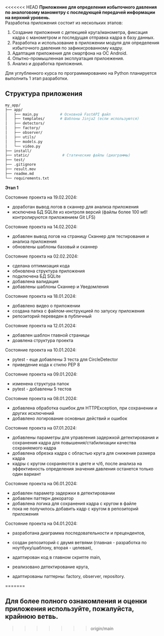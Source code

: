 <<<<<<< HEAD
**Приложение для определения избыточного давления по аналоговому манометру с последующей передачей информации на верхний уровень.**  
Разработка приложения состоит из нескольких этапов:
1. Создание приложения с детекцией круга/манометра, фиксация кадра с манометром и последущая отправка кадра в базу данных.
2. Разработка и использование в приложении модуля для определения избыточного давления по зафикисрованному кадру.
3. Адаптация приложения для смартфона на ОС Android.  
4. Опытно-промышленная эксплуатация прилоежения.
5. Анализ и доработка приложения.  

Для углубленного курса по программированию на Python планируется выполнить 1 этап разработки.

## Структура приложения  

```sh
my_app/
├── app/
│   ├── main.py          # Основной FastAPI файл
│   ├── templates/       # Шаблоны Jinja2 (если используются)
│   ├── detectors/
│   ├── factory/
│   ├── observer/
│   ├── utils/
│   ├── models.py
│   └── video.py
├── install/
├── static/               # Статические файлы (диаграммы)
├── test/
├── .gitignore
├── result.mov
├── readme.md 
└── requirements.txt
```

**Этап 1**

Состояние проекта на 19.02.2024:
* доработан вывод логов в сканнер для анализа приложения
* исключена БД SQLite из контроля версий (файлы более 100 мб! контролируются приложением Git LFS)

Состояние проекта на 14.02.2024:
* добавлен вывод логов на страницу Сканнер для тестирования и анализа приложения
* обновлены шаблоны базовый и сканнер 

Состояние проекта на 02.02.2024:  
* сделана оптимизация кода
* обновлена структура приложения
* подключена БД SQLite 
* добавлена валидация
* добавлены шаблоны Сканнер и Уведомления

Состояние проекта на 18.01.2024:  
* добавлено видео о приложении
* создана папка с файлом-инструкцией по запуску приложения
* репозиторий переведен в публичный

Состояние проекта на 12.01.2024:
* добавлен шаблон главной страницы
* доавлена структура проекта


Состояние проекта на 10.01.2024:
* pytest - еще добавлены 3 теста для CircleDetector
* приведение кода к стилю PEP 8  

Состояние проекта на 09.01.2024:  
* изменена структура папок
* pytest - добавлены 5 тестов  

Состояние проекта на 08.01.2024:  
* добавлена обработка ошибок для HTTPException, при сохранении и других исключений
* добавлено логирование основных действий и ошибок



Состояние проекта на 07.01.2024:  
* добавлены параметры для управления задержкой детектирования и сохранения кадра для повышения/стабилизации качества сохраняемого кадра  
* добавлена обрезка кадра с областью круга для снижения размера кадра
* кадры с кругом сохраняются в цвете и ч/б, после анализа на эффективность определения значения давления останется только один вариант

Состояние проекта на 06.01.2024:  
* добавлен параметр задержки в детектировании
* добавлен паттерн декоратор
* добавлена логика для сохранения кадра с кругом в файле
* пока не получилось добавить кадр с кругом в репозиторий приложения 


Состояние проекта на 04.01.2024:
* разработана диаграмма последовательности и прецендентов,
* создан репозиторий с двумя ветвями (главная - разработка по ноутбуку/шаблону, вторая - целевая),
* адаптирован код в главном скрипте main,

* реализовано детектирование круга,
* адаптированы паттерны: factory, observer, repository.
  
=======
## Для более полного ознакомления и оценки приложения используйте, пожалуйста, крайнюю ветвь.
>>>>>>> origin/main

